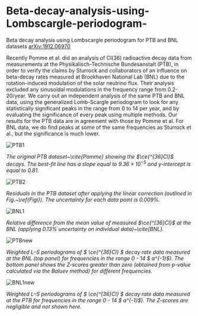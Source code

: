 # Beta-decay-analysis-using-Lombscargle-periodogram-
Beta decay analysis using Lombscargle periodogram  for PTB and BNL datasets 
[arXiv:1912.06970](https://arxiv.org/abs/1912.06970)

Recently Pomme et al. did an analysis of Cl(36) radioactive decay data from 
measurements at the Physikalisch-Technische Bundesanstalt  (PTB), in order to verify the claims by  Sturrock and collaborators of an influence on beta-decay rates measured at Brookhaven National Lab (BNL) due to the rotation-induced modulation of the  solar neutrino flux.  Their analysis excluded any sinusoidal modulations in the frequency range from 0.2-20/year.
We carry out an independent analysis of the same PTB and BNL data,   using the generalized Lomb-Scargle periodogram to look for any statistically significant peaks in the range from 0 to 14  per year, and by evaluating the significance of every peak using multiple methods. Our results for the PTB data  are in agreement with those by Pomme et al.  For BNL data, we do find peaks at  some of the same frequencies as Sturrock et al., but the significance is much lower.

![PTB1](https://user-images.githubusercontent.com/57395643/233399873-90308617-0b2f-4866-9fa7-7813bd0e1055.png)


*The original PTB dataset~\cite{Pomme} showing the $\ce{^{36}Cl}$ decays. The best-fit line has  a slope equal to $9.36 \times 10^{-5}$ and $y$-intercept is equal to 0.81.*



![PTB2](https://user-images.githubusercontent.com/57395643/233399799-7f5de8df-d93e-46fe-b349-d1f8b3006bc9.png)

*Residuals in the PTB dataset after applying the  linear correction (outlined in Fig.~\ref{Figi}).  The uncertainty for each data point is  $0.009$\%.*


![BNL1](https://user-images.githubusercontent.com/57395643/233399894-75dcbf08-dcb9-443f-95ed-f5233b9d7325.png)

*Relative difference from the mean value of measured $\ce{^{36}Cl}$  at the BNL (applying $0.13\%$ uncertainty on individual data)~\cite{BNL}.*


![PTBnew](https://user-images.githubusercontent.com/57395643/233399776-186755b3-09fb-4729-8ada-6244228c33f7.png)

*Weighted L–S periodograms of $ \ce{^{36}Cl} $ decay rate data measured at the BNL (top panel) for  frequencies in the range 0 - 14 $ a^{-1}$). The bottom panel shows the Z-scores greater than zero  (obtained from $p$-value calculated via the Baluev method) for different frequencies.*


![BNL1new](https://user-images.githubusercontent.com/57395643/233399828-8b772300-6bda-47b8-93ae-e869401dd952.png)

*Weighted L–S periodograms of $ \ce{^{36}Cl} $ decay rate data measured at the PTB for frequencies in the range 0 - 14 $ a^{-1}$). The Z-scores are negligible and not shown here.*

